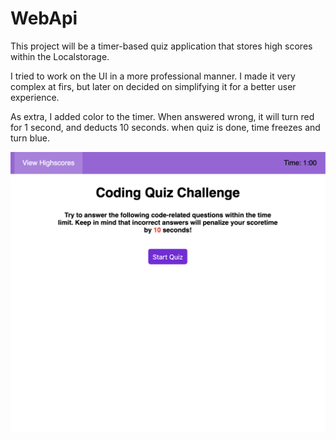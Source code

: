 # WebApi
This project will be a timer-based quiz application that stores high scores within the Localstorage.

I tried to work on the UI in a more professional manner. I made it very complex at firs, but later on decided on simplifying it for a better user experience.

As extra, I added color to the timer. When answered wrong, it will turn red for 1 second, and deducts 10 seconds. when quiz is done, time freezes and turn blue.

![](screenShot.png)